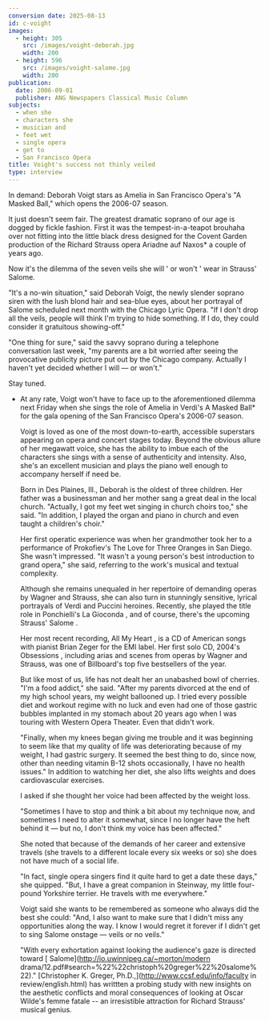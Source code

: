 ```yaml
---
conversion date: 2025-08-13
id: c-voight
images:
  - height: 305
    src: /images/voight-deborah.jpg
    width: 200
  - height: 596
    src: /images/voight-salome.jpg
    width: 200
publication:
  date: 2006-09-01
  publisher: ANG Newspapers Classical Music Column
subjects:
  - when she
  - characters she
  - musician and
  - feet wet
  - single opera
  - get to
  - San Francisco Opera
title: Voight's success not thinly veiled
type: interview
---
```


In demand: Deborah Voigt stars as Amelia in San Francisco Opera's "A Masked Ball," which opens the 2006-07 season.

It just doesn't seem fair. The greatest dramatic soprano of our age is dogged by fickle fashion.
First it was the tempest-in-a-teapot brouhaha over not fitting into the little black dress designed for the Covent Garden production of the Richard Strauss opera Ariadne auf Naxos\* a couple of years ago.

Now it's the dilemma of the seven veils she will ' or won't ' wear in Strauss'  Salome. 

"It's a no-win situation," said Deborah Voigt, the newly slender soprano siren with the lush blond hair and sea-blue eyes, about her portrayal of Salome scheduled next month with the Chicago Lyric Opera. "If I don't drop all the veils, people will think I'm trying to hide something. If I do, they could consider it gratuitous showing-off."

"One thing for sure," said the savvy soprano during a telephone conversation last week, "my parents are a bit worried after seeing the provocative publicity picture put out by the Chicago
company. Actually I haven't yet decided whether I will — or won't."

Stay tuned.

- At any rate, Voigt won't have to face up to the aforementioned dilemma next Friday when she sings the role of Amelia in Verdi's A Masked Ball\* for the gala opening of the San Francisco Opera's 2006-07 season.

  Voigt is loved as one of the most down-to-earth, accessible superstars appearing on opera and concert stages today. Beyond the obvious allure of her megawatt voice, she has the ability to imbue each of the characters she sings with a sense of authenticity and intensity. Also, she's an excellent musician and plays the piano well enough to accompany herself if need be.

  Born in Des Plaines, Ill., Deborah is the oldest of three children. Her father was a businessman and her mother sang a great deal in the local church. "Actually, I got my feet wet singing in church choirs too," she said. "In addition, I played the organ and piano in church and even taught a children's choir."

  Her first operatic experience was when her grandmother took her to a performance of Prokofiev's  The Love for Three Oranges  in San Diego. She wasn't impressed.
  "It wasn't a young person's best introduction to grand opera," she said, referring to the work's musical and textual complexity.

  Although she remains unequaled in her repertoire of demanding operas by Wagner and Strauss, she can also turn in stunningly sensitive, lyrical portrayals of Verdi and Puccini heroines. Recently, she played the title role in Ponchielli's  La Gioconda , and of course, there's the upcoming Strauss'  Salome .

  Her most recent recording,  All My Heart , is a CD of American songs with pianist Brian Zeger for the EMI label. Her first solo CD, 2004's  Obsessions , including arias and scenes from operas by Wagner and Strauss, was one of Billboard's top five bestsellers of the year.

  But like most of us, life has not dealt her an unabashed bowl of cherries. "I'm a food addict," she said. "After my parents divorced at the end of my high school years, my weight ballooned up. I tried every possible diet and workout regime with no luck and even had one of those gastric bubbles implanted in my stomach about 20 years ago when I was touring with Western Opera Theater. Even that didn't work.

  "Finally, when my knees began giving me trouble and it was beginning to seem like that my quality of life was deteriorating because of my weight, I had gastric
  surgery. It seemed the best thing to do, since now, other than needing vitamin B-12 shots occasionally, I have no health issues." In addition to watching her diet, she also lifts weights and does cardiovascular exercises.

  I asked if she thought her voice had been affected by the weight loss.

  "Sometimes I have to stop and think a bit about my technique now, and sometimes I need to alter it somewhat, since I no longer have the heft behind it — but no, I don't think my voice has been affected."

  She noted that because of the demands of her career and extensive travels (she travels to a different locale every six weeks or so) she does not have much of a social life.

  "In fact, single opera singers find it quite hard to get a date these days," she quipped. "But, I have a great companion in Steinway, my little four-pound Yorkshire terrier. He travels with me everywhere."

  Voigt said she wants to be remembered as someone who always did the best she could: "And, I also want to make sure that I didn't miss any opportunities along the way. I know I would regret it forever if I didn't get to sing  Salome  onstage — veils or no veils."

  "With every exhortation against looking the audience's gaze is directed toward [ Salome](http://io.uwinnipeg.ca/~morton/modern drama/12.pdf#search=%22%22christoph%20greger%22%20salome%22)."
  [Christopher K. Greger, Ph.D.,](http://www.ccsf.edu/info/faculty in review/english.html) has writtten a probing study with new insights on the aesthetic conflicts and moral consequences of looking at Oscar Wilde's femme fatale -- an irresistible attraction for Richard Strauss' musical genius.

